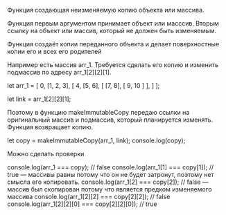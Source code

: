 Функция создающая неизменяемую копию объекта или массива.

Функция первым аргументом принимает объект или масссив. Вторым ссылку на объект или массив, который не должен быть изменяемым.

Функция создаёт копии переданного объекта и делает поверхностные копии его и всех его родителей

Например есть массив arr_1. Требуется сделать его копию и изменить подмассив по адресу arr_1[2][2][1]. 

let arr_1 = [
    0,
    [1, 2, 3],
    [ 4,
        [5, 6],
        [
            [7, 8],
            [ 9, 10 ]
        ],
    ]
];

let link = arr_1[2][2][1];

Поэтому в функцию makeImmutableCopy передаю ссылки на оригинальный массив и подмассив, который планируется изменять. Функция возвращает копию.

let copy = makeImmutableCopy(arr_1, link);
console.log(copy);

Можно сделать проверки

console.log(arr_1 === copy); // false
console.log(arr_1[1] === copy[1]); // true — массивы равны потому что он не будет затронут, поэтому нет смысла его копировать.
console.log(arr_1[2] === copy[2]);  // false — массив был скопирован потому что является предком изменяемого массива
console.log(arr_1[2][2] === copy[2][2]); // false
console.log(arr_1[2][2][0] === copy[2][2][0]); // true